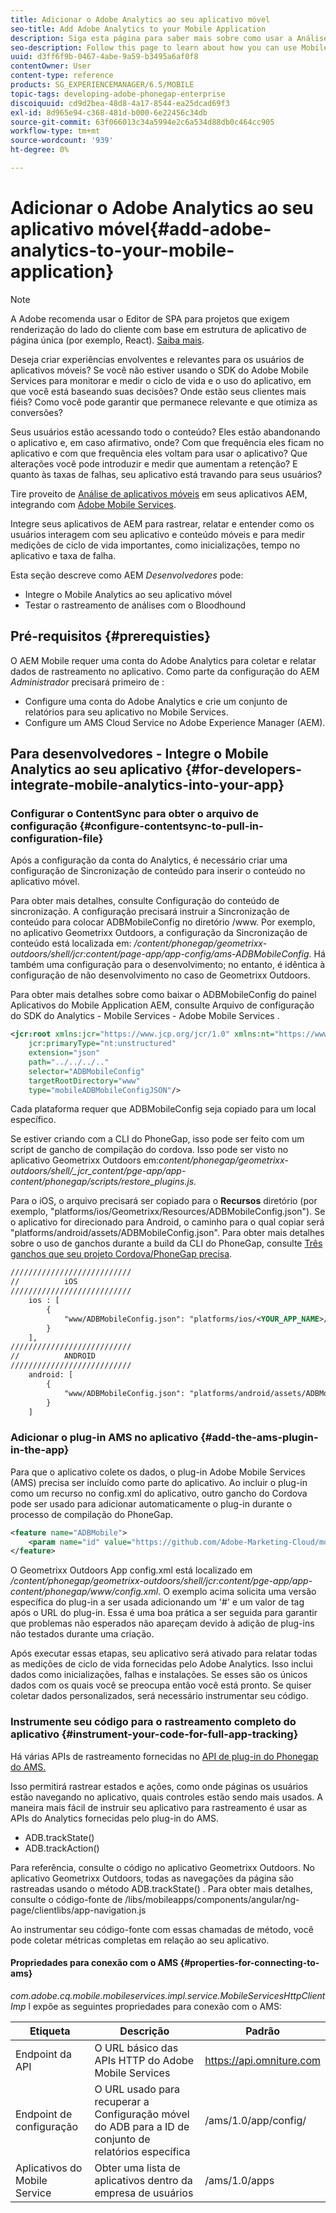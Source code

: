 ```yaml
---
title: Adicionar o Adobe Analytics ao seu aplicativo móvel
seo-title: Add Adobe Analytics to your Mobile Application
description: Siga esta página para saber mais sobre como usar a Análise de aplicativos móveis em seus aplicativos AEM ao integrar com o Adobe Mobile Services.
seo-description: Follow this page to learn about how you can use Mobile App Analytics in your AEM Apps by integrating with Adobe Mobile Services.
uuid: d3ff6f9b-0467-4abe-9a59-b3495a6af0f8
contentOwner: User
content-type: reference
products: SG_EXPERIENCEMANAGER/6.5/MOBILE
topic-tags: developing-adobe-phonegap-enterprise
discoiquuid: cd9d2bea-48d8-4a17-8544-ea25dcad69f3
exl-id: 8d965e94-c368-481d-b000-6e22456c34db
source-git-commit: 63f066013c34a5994e2c6a534d88db0c464cc905
workflow-type: tm+mt
source-wordcount: '939'
ht-degree: 0%

---
```


# Adicionar o Adobe Analytics ao seu aplicativo móvel{#add-adobe-analytics-to-your-mobile-application}

>[!NOTE]
>
>A Adobe recomenda usar o Editor de SPA para projetos que exigem renderização do lado do cliente com base em estrutura de aplicativo de página única (por exemplo, React). [Saiba mais](/help/sites-developing/spa-overview.md).

Deseja criar experiências envolventes e relevantes para os usuários de aplicativos móveis? Se você não estiver usando o SDK do Adobe Mobile Services para monitorar e medir o ciclo de vida e o uso do aplicativo, em que você está baseando suas decisões? Onde estão seus clientes mais fiéis? Como você pode garantir que permanece relevante e que otimiza as conversões?

Seus usuários estão acessando todo o conteúdo? Eles estão abandonando o aplicativo e, em caso afirmativo, onde? Com que frequência eles ficam no aplicativo e com que frequência eles voltam para usar o aplicativo? Que alterações você pode introduzir e medir que aumentam a retenção? E quanto às taxas de falhas, seu aplicativo está travando para seus usuários?

Tire proveito de [Análise de aplicativos móveis](https://www.adobe.com/ca/solutions/digital-analytics/mobile-web-apps-analytics.html) em seus aplicativos AEM, integrando com [Adobe Mobile Services](https://www.adobe.com/marketing-cloud/mobile-marketing.html).

Integre seus aplicativos de AEM para rastrear, relatar e entender como os usuários interagem com seu aplicativo e conteúdo móveis e para medir medições de ciclo de vida importantes, como inicializações, tempo no aplicativo e taxa de falha.

Esta seção descreve como AEM *Desenvolvedores* pode:

* Integre o Mobile Analytics ao seu aplicativo móvel
* Testar o rastreamento de análises com o Bloodhound

## Pré-requisitos {#prerequisties}

O AEM Mobile requer uma conta do Adobe Analytics para coletar e relatar dados de rastreamento no aplicativo. Como parte da configuração do AEM *Administrador* precisará primeiro de :

* Configure uma conta do Adobe Analytics e crie um conjunto de relatórios para seu aplicativo no Mobile Services.
* Configure um AMS Cloud Service no Adobe Experience Manager (AEM).

## Para desenvolvedores - Integre o Mobile Analytics ao seu aplicativo {#for-developers-integrate-mobile-analytics-into-your-app}

### Configurar o ContentSync para obter o arquivo de configuração {#configure-contentsync-to-pull-in-configuration-file}

Após a configuração da conta do Analytics, é necessário criar uma configuração de Sincronização de conteúdo para inserir o conteúdo no aplicativo móvel.

Para obter mais detalhes, consulte Configuração do conteúdo de sincronização. A configuração precisará instruir a Sincronização de conteúdo para colocar ADBMobileConfig no diretório /www. Por exemplo, no aplicativo Geometrixx Outdoors, a configuração da Sincronização de conteúdo está localizada em: */content/phonegap/geometrixx-outdoors/shell/jcr:content/page-app/app-config/ams-ADBMobileConfig*. Há também uma configuração para o desenvolvimento; no entanto, é idêntica à configuração de não desenvolvimento no caso de Geometrixx Outdoors.

Para obter mais detalhes sobre como baixar o ADBMobileConfig do painel Aplicativos do Mobile Application AEM, consulte Arquivo de configuração do SDK do Analytics - Mobile Services - Adobe Mobile Services .

```xml
<jcr:root xmlns:jcr="https://www.jcp.org/jcr/1.0" xmlns:nt="https://www.jcp.org/jcr/nt/1.0"
    jcr:primaryType="nt:unstructured"
    extension="json"
    path="../../../.."
    selector="ADBMobileConfig"
    targetRootDirectory="www"
    type="mobileADBMobileConfigJSON"/>
```

Cada plataforma requer que ADBMobileConfig seja copiado para um local específico.

Se estiver criando com a CLI do PhoneGap, isso pode ser feito com um script de gancho de compilação do cordova. Isso pode ser visto no aplicativo Geometrixx Outdoors em:*content/phonegap/geometrixx-outdoors/shell/_jcr_content/pge-app/app-content/phonegap/scripts/restore_plugins.js.*

Para o iOS, o arquivo precisará ser copiado para o **Recursos** diretório (por exemplo, &quot;platforms/ios/Geometrixx/Resources/ADBMobileConfig.json&quot;). Se o aplicativo for direcionado para Android, o caminho para o qual copiar será &quot;platforms/android/assets/ADBMobileConfig.json&quot;. Para obter mais detalhes sobre o uso de ganchos durante a build da CLI do PhoneGap, consulte [Três ganchos que seu projeto Cordova/PhoneGap precisa](https://devgirl.org/2013/11/12/three-hooks-your-cordovaphonegap-project-needs/).

```xml
///////////////////////////
//          iOS
///////////////////////////
    ios : [
        {
            "www/ADBMobileConfig.json": "platforms/ios/<YOUR_APP_NAME>/Resources/ADBMobileConfig.json"
        }
    ],
///////////////////////////
//          ANDROID
///////////////////////////
    android: [
        {
            "www/ADBMobileConfig.json": "platforms/android/assets/ADBMobileConfig.json"
        }
    ]
```

### Adicionar o plug-in AMS no aplicativo {#add-the-ams-plugin-in-the-app}

Para que o aplicativo colete os dados, o plug-in Adobe Mobile Services (AMS) precisa ser incluído como parte do aplicativo. Ao incluir o plug-in como um recurso no config.xml do aplicativo, outro gancho do Cordova pode ser usado para adicionar automaticamente o plug-in durante o processo de compilação do PhoneGap.

```xml
<feature name="ADBMobile">
    <param name="id" value="https://github.com/Adobe-Marketing-Cloud/mobile-services#0482f9cedf90c98a8d4b07219ece1933b2e46a60"/>
</feature>
```

O Geometrixx Outdoors App config.xml está localizado em */content/phonegap/geometrixx-outdoors/shell/jcr:content/pge-app/app-content/phonegap/www/config.xml*. O exemplo acima solicita uma versão específica do plug-in a ser usada adicionando um &#39;#&#39; e um valor de tag após o URL do plug-in. Essa é uma boa prática a ser seguida para garantir que problemas não esperados não apareçam devido à adição de plug-ins não testados durante uma criação.

Após executar essas etapas, seu aplicativo será ativado para relatar todas as medições de ciclo de vida fornecidas pelo Adobe Analytics. Isso inclui dados como inicializações, falhas e instalações. Se esses são os únicos dados com os quais você se preocupa então você está pronto. Se quiser coletar dados personalizados, será necessário instrumentar seu código.

### Instrumente seu código para o rastreamento completo do aplicativo {#instrument-your-code-for-full-app-tracking}

Há várias APIs de rastreamento fornecidas no [API de plug-in do Phonegap do AMS.](https://experienceleague.adobe.com/docs/mobile-services/ios/phonegap-ios/phonegap-methods.html)

Isso permitirá rastrear estados e ações, como onde páginas os usuários estão navegando no aplicativo, quais controles estão sendo mais usados. A maneira mais fácil de instruir seu aplicativo para rastreamento é usar as APIs do Analytics fornecidas pelo plug-in do AMS.

* ADB.trackState()
* ADB.trackAction()

Para referência, consulte o código no aplicativo Geometrixx Outdoors. No aplicativo Geometrixx Outdoors, todas as navegações da página são rastreadas usando o método ADB.trackState() . Para obter mais detalhes, consulte o código-fonte de /libs/mobileapps/components/angular/ng-page/clientlibs/app-navigation.js

Ao instrumentar seu código-fonte com essas chamadas de método, você pode coletar métricas completas em relação ao seu aplicativo.

#### Propriedades para conexão com o AMS {#properties-for-connecting-to-ams}

*com.adobe.cq.mobile.mobileservices.impl.service.MobileServicesHttpClientImp* l expõe as seguintes propriedades para conexão com o AMS:

| **Etiqueta** | **Descrição** | **Padrão** |
|---|---|---|
| Endpoint da API | O URL básico das APIs HTTP do Adobe Mobile Services | https://api.omniture.com |
| Endpoint de configuração | O URL usado para recuperar a Configuração móvel do ADB para a ID de conjunto de relatórios específica | /ams/1.0/app/config/ |
| Aplicativos do Mobile Service | Obter uma lista de aplicativos dentro da empresa de usuários | /ams/1.0/apps |
